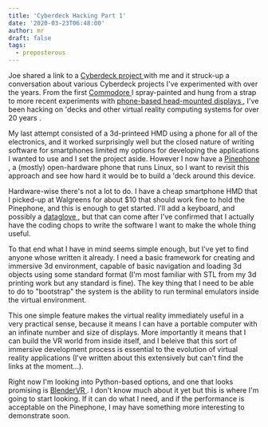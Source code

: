 ```yaml
---
title: 'Cyberdeck Hacking Part 1'
date: '2020-03-23T06:48:00'
author: mr
draft: false
tags:
  - preposterous
---
```

Joe shared a link to a [ Cyberdeck project
](https://www.cyberpunks.com/build-your-own-cyberdeck-d10d3-rev1/) with me and
it struck-up a conversation about various Cyberdeck projects I've experimented
with over the years. From the first [ Commodore
](https://en.wikipedia.org/wiki/Commodore_VIC-20) I spray-painted and hung
from a strap to more recent experiments with [ phone-based head-mounted
displays  ](https://www.durovis.com/en/opendive.html) , I've been hacking on
'decks and other virtual reality computing systems for  over 20 years  .

My last attempt consisted of a 3d-printeed HMD using a phone for all of the
electronics, and it worked surprisingly well but the closed nature of writing
software for smartphones limited my options for developing the applications I
wanted to use and I set the project aside. However I now have a [ Pinephone
](https://www.pine64.org/pinephone/) , a (mostly) open-hardware phone that
runs Linux, so I want to revisit this approach and see how hard it would be to
build a 'deck around this device.

Hardware-wise there's not a lot to do. I have a cheap smartphone HMD that I
picked-up at Walgreens for about $10 that should work fine to hold the
Pinephone, and this is enough to get started. I'll add a keyboard, and
possibly a [ dataglove  ](https://en.wikipedia.org/wiki/Wired_glove) , but
that can come after I've confirmed that I actually have the coding chops to
write the software I want to make the whole thing useful.

To that end what I have in mind seems simple enough, but I've yet to find
anyone whose written it already. I need a basic framework for creating and
immersive 3d environment, capable of basic navigation and loading 3d objects
using some standard format (I'm most familiar with STL from my 3d printing
work but any standard is fine). The key thing that I need to be able to do to
"bootstrap" the system is the ability to run terminal emulators inside the
virtual environment.

This one simple feature makes the virtual reality immediately useful in a very
practical sense, because it means I can have a portable computer with an
infinate number and size of displays. More importantly it means that I can
build the VR world from inside itself, and I beleive that this sort of
immersive development process is essential to the evolution of virtual reality
applications (I've written about this extensively but can't find the links at
the moment...).

Right now I'm looking into Python-based options, and one that looks promising
is [ BlenderVR  ](https://blendervr.limsi.fr/doku.php) . I don't know much
about it yet but this is where I'm going to start looking. If it can do what I
need, and if the performance is acceptable on the Pinephone, I may have
something more interesting to demonstrate soon.

